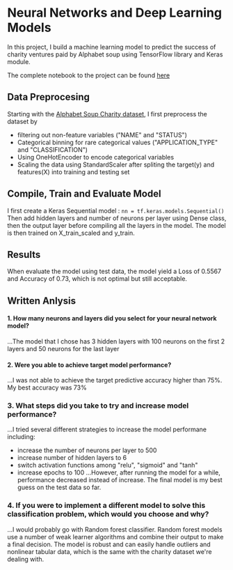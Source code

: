 # Neural Networks and Deep Learning Models
In this project, I build a machine learning model to predict the success of charity ventures paid by Alphabet soup using TensorFlow library and Keras module.

The complete notebook to the project can be found [here](https://github.com/Thinguyen23/Thi_Neural_Networks/blob/master/AlphabetSoupChallenge.ipynb)
## Data Preprocesing
Starting with the [Alphabet Soup Charity dataset](https://github.com/Thinguyen23/Thi_Neural_Networks/blob/master/charity_data.csv), I first preprocess the dataset by
- filtering out non-feature variables ("NAME" and "STATUS")
- Categorical binning for rare categorical values ("APPLICATION_TYPE" and "CLASSIFICATION")
- Using OneHotEncoder to encode categorical variables
- Scaling the data using StandardScaler after spliting the target(y) and features(X) into training and testing set
## Compile, Train and Evaluate Model
I first create a Keras Sequential model : `nn = tf.keras.models.Sequential()`
Then add hidden layers and number of neurons per layer using Dense class, then the output layer before compiling all the layers in the model. The model is then trained on X_train_scaled and y_train.
## Results
When evaluate the model using test data, the model yield a Loss of 0.5567 and Accuracy of 0.73, which is not optimal but still acceptable.
## Written Anlysis
#### 1. How many neurons and layers did you select for your neural network model?
...The model that I chose has 3 hidden layers with 100 neurons on the first 2 layers and 50 neurons for the last layer
#### 2. Were you able to achieve target model performance?
...I was not able to achieve the target predictive accuracy higher than 75%. My best accuracy was 73%
### 3. What steps did you take to try and increase model performance?
...I tried several different strategies to increase the model performane including:
- increase the number of neurons per layer to 500
- increase number of hidden layers to 6
- switch activation functions among "relu", "sigmoid" and "tanh"
- increase epochs to 100
...However, after running the model for a while, performance decreased instead of increase. The final model is my best guess on the test data so far.

### 4. If you were to implement a different model to solve this classification problem, which would you choose and why?
...I would probably go with Random forest classifier. Random forest models use a number of weak learner algorithms and combine their output to make a final decision. The model is robust and can easily handle outliers and nonlinear tabular data, which is the same with the charity dataset we're dealing with.
